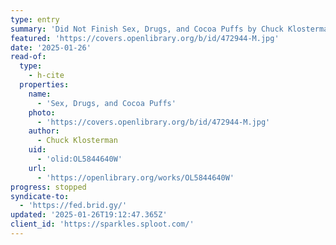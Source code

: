 ```yaml
---
type: entry
summary: 'Did Not Finish Sex, Drugs, and Cocoa Puffs by Chuck Klosterman'
featured: 'https://covers.openlibrary.org/b/id/472944-M.jpg'
date: '2025-01-26'
read-of:
  type:
    - h-cite
  properties:
    name:
      - 'Sex, Drugs, and Cocoa Puffs'
    photo:
      - 'https://covers.openlibrary.org/b/id/472944-M.jpg'
    author:
      - Chuck Klosterman
    uid:
      - 'olid:OL5844640W'
    url:
      - 'https://openlibrary.org/works/OL5844640W'
progress: stopped
syndicate-to:
  - 'https://fed.brid.gy/'
updated: '2025-01-26T19:12:47.365Z'
client_id: 'https://sparkles.sploot.com/'
---
```


